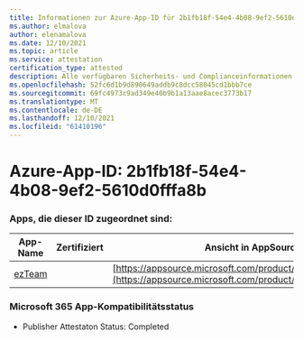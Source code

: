 ```yaml
---
title: Informationen zur Azure-App-ID für 2b1fb18f-54e4-4b08-9ef2-5610d0fffa8b
ms.author: elmalova
author: elenamalova
ms.date: 12/10/2021
ms.topic: article
ms.service: attestation
certification_type: attested
description: Alle verfügbaren Sicherheits- und Complianceinformationen für 2b1fb18f-54e4-4b08-9ef2-5610d0fffa8b.
ms.openlocfilehash: 52fc6d1b9d890649addb9c8dcc58045cd1bbb7ce
ms.sourcegitcommit: 69fc4973c9ad349e40b9b1a13aae8acec3773b17
ms.translationtype: MT
ms.contentlocale: de-DE
ms.lasthandoff: 12/10/2021
ms.locfileid: "61410196"
---
```

# <a name="azure-app-id-2b1fb18f-54e4-4b08-9ef2-5610d0fffa8b"></a>Azure-App-ID: 2b1fb18f-54e4-4b08-9ef2-5610d0fffa8b


### <a name="apps-associated-with-this-id"></a>Apps, die dieser ID zugeordnet sind:
| **App-Name** | **Zertifiziert** | **Ansicht in AppSource** |
|--------------|---------------|-----------------------|
| [ezTeam](https://docs.microsoft.com/microsoft-365-app-certification/forward/WA200002546) |  | [https://appsource.microsoft.com/product/office/WA200002546](https://appsource.microsoft.com/product/office/WA200002546) |

### <a name="microsoft-365-app-compliance-status"></a>Microsoft 365 App-Kompatibilitätsstatus
- Publisher Attestaton Status: Completed
